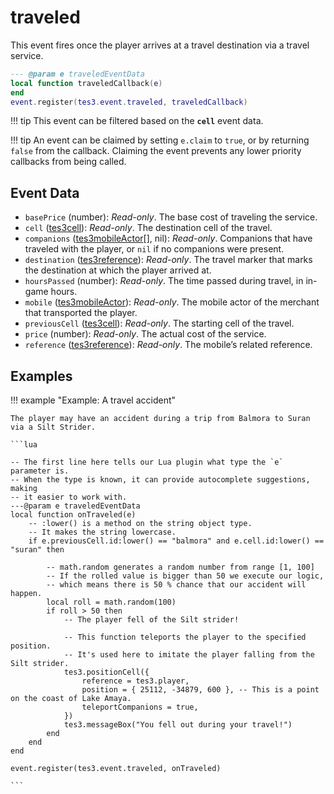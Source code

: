 <!---
	This file is autogenerated. Do not edit this file manually. Your changes will be ignored.
	More information: https://github.com/MWSE/MWSE/tree/master/docs
-->

# traveled

This event fires once the player arrives at a travel destination via a travel service.

```lua
--- @param e traveledEventData
local function traveledCallback(e)
end
event.register(tes3.event.traveled, traveledCallback)
```

!!! tip
	This event can be filtered based on the **`cell`** event data.

!!! tip
	An event can be claimed by setting `e.claim` to `true`, or by returning `false` from the callback. Claiming the event prevents any lower priority callbacks from being called.

## Event Data

* `basePrice` (number): *Read-only*. The base cost of traveling the service.
* `cell` ([tes3cell](../../types/tes3cell)): *Read-only*. The destination cell of the travel.
* `companions` ([tes3mobileActor](../../types/tes3mobileActor)[], nil): *Read-only*. Companions that have traveled with the player, or `nil` if no companions were present.
* `destination` ([tes3reference](../../types/tes3reference)): *Read-only*. The travel marker that marks the destination at which the player arrived at.
* `hoursPassed` (number): *Read-only*. The time passed during travel, in in-game hours.
* `mobile` ([tes3mobileActor](../../types/tes3mobileActor)): *Read-only*. The mobile actor of the merchant that transported the player.
* `previousCell` ([tes3cell](../../types/tes3cell)): *Read-only*. The starting cell of the travel.
* `price` (number): *Read-only*. The actual cost of the service.
* `reference` ([tes3reference](../../types/tes3reference)): *Read-only*. The mobile’s related reference.

## Examples

!!! example "Example: A travel accident"

	The player may have an accident during a trip from Balmora to Suran via a Silt Strider.

	```lua
	
	-- The first line here tells our Lua plugin what type the `e` parameter is.
	-- When the type is known, it can provide autocomplete suggestions, making
	-- it easier to work with.
	---@param e traveledEventData
	local function onTraveled(e)
		-- :lower() is a method on the string object type.
		-- It makes the string lowercase.
		if e.previousCell.id:lower() == "balmora" and e.cell.id:lower() == "suran" then
	
			-- math.random generates a random number from range [1, 100]
			-- If the rolled value is bigger than 50 we execute our logic,
			-- which means there is 50 % chance that our accident will happen.
			local roll = math.random(100)
			if roll > 50 then
				-- The player fell of the Silt strider!
	
				-- This function teleports the player to the specified position.
				-- It's used here to imitate the player falling from the Silt strider.
				tes3.positionCell({
					reference = tes3.player,
					position = { 25112, -34879, 600 }, -- This is a point on the coast of Lake Amaya.
					teleportCompanions = true,
				})
				tes3.messageBox("You fell out during your travel!")
			end
		end
	end
	
	event.register(tes3.event.traveled, onTraveled)

	```

